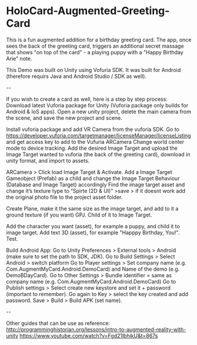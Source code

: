 # HoloCard-Augmented-Greeting-Card
This is a fun augmented addition for a birthday greeting card. The app, once sees the back of the greeting card, triggers an additional secret massage that shows "on top of the card" - a playing puppy with a "Happy Birthday Arie" note.

This Demo was built on Unity using Vofuria SDK. It was built for Android (therefore requirs Java and Android Studio / SDK as well).

--

If you wish to create a card as well, here is a step by step process:
Download latest Vuforia package for Unity (Vuforia package only builds for Android & IoS apps).
Open a new unity project, delete the main camera from the scene, and save the new project and scene.

Install vuforia package and add VR Camera from the vuforia SDK.
Go to https://developer.vuforia.com/targetmanager/licenseManager/licenseListing and get access key to add to the Vufuria ARCamera 
Change world center mode to device tracking.
Add the desired Image Target and upload the Image Target wanted to vuforia  (the back of the greeting card), download in unity format, and import to assets.

ARCamera > Click load Image Target & Activate.
Add a Image Target Gameobject (Prefab) as a child and change the Image Target Behaviour (Database and Image Target) accordingly 
Find the image target asset and change it’s texture type to “Spirte (2D & UI)” >save > if it doesnt work add the original photo file to the project asset folder.

Create Plane, make it the same size as the image target, and add to it a ground texture (if you want) GPJ. Child of it to Image Target.

Add the character you want (asset), for example a puppy, and child it to image target.
Add text 3D (asset), for example "Happpy Birthday, You!".
Test.

Build Android App: 
Go to Unity Preferences > External tools > Android (make sure to set the path to SDK, JDK).
Go to Build Settings > Select Android > switch platform
Go to Player settings > Set company name (e.g. Com.AugmentMyCard.Android.DemoCard) and Name of the demo (e.g. DemoBDayCard).
Go to Other Settings > Bundle identifier = same as company name (e.g. Com.AugmentMyCard.Android.DemoCard)
Go to Publish settings > Select create new keystore and set it + password (important to remember). Go again to Key > select the key created and add password.
Save > Build > Build APK (set name).


--

Other guides that can be use as reference:
http://programminghistorian.org/lessons/intro-to-augmented-reality-with-unity 
https://www.youtube.com/watch?v=Fgd21lbhikU&t=867s 
